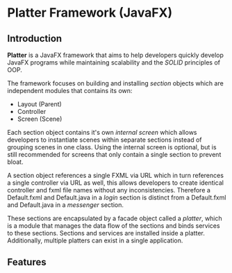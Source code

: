 # Platter Framework (JavaFX)

## Introduction
**Platter** is a JavaFX framework that aims to help developers quickly develop JavaFX programs while maintaining scalability and the _SOLID_ principles of OOP.  

The framework focuses on building and installing *section* objects which are independent modules that contains its own:
* Layout (Parent)
* Controller
* Screen (Scene)

Each section object contains it's own *internal screen* which allows developers to instantiate scenes within separate sections instead of grouping scenes in one class. Using the internal screen is optional, but is still recommended for screens that only contain a single section to prevent bloat.

A section object references a single FXML via URL which in turn references a single controller via URL as well, this allows developers to create identical controller and fxml file names without any inconsistencies. Therefore a Default.fxml and Default.java in a _login_ section is distinct from a Default.fxml and Default.java in a _messenger_ section. 

These sections are encapsulated by a facade object called a *platter*, which is a module that manages the data flow of the sections and binds services to these sections. Sections and services are installed inside a platter. Additionally, multiple platters can exist in a single application.

## Features
